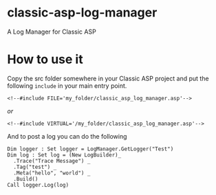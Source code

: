 # classic-asp-log-manager
A Log Manager for Classic ASP

# How to use it

Copy the src folder somewhere in your Classic ASP project and put the following `include` in your main entry point.

```vbs
<!--#include FILE='my_folder/classic_asp_log_manager.asp'-->
```

*or*

```vbs
<!--#include VIRTUAL='/my_folder/classic_asp_log_manager.asp'-->
```

And to post a log you can do the following

```vbs
Dim logger : Set logger = LogManager.GetLogger("Test")
Dim log : Set log = (New LogBuilder)_
  .Trace("Trace Message") _
  .Tag("test") _
  .Meta("hello", "world") _
  .Build()
Call logger.Log(log)
```
